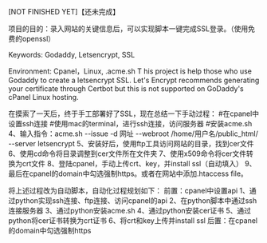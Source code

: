 [NOT FINISHED YET]【还未完成】

项目的目的：录入网站的关键信息后，可以实现脚本一键完成SSL登录。（使用免费的openssl）

Keywords: Godaddy, Letsencrypt, SSL

Environment: Cpanel，Linux, .acme.sh
T
his project is help those who use Godaddy to create a letsencrypt SSL. Let's Encrypt recommends generating your certificate through Certbot but this is not supported on GoDaddy's cPanel Linux hosting. 

在摸索了一天后，终于手工部署好了SSL，现在总结一下手动过程：
#在cpanel中设置ssh连接
#使用mac的terminal，进行ssh连接，访问服务器
#安装acme.sh
4、输入指令：acme.sh --issue -d 网址 --webroot /home/用户名/public_html/ --server letsencrypt
5、安装好后，使用ftp工具访问网站的目录，找到cer文件
6、使用cd命令将目录调整到cer文件所在文件夹
7、使用x509命令将cer文件转换为crt文件
8、登陆cpanel，手动上传crt、key，并install ssl（自动填入）
9、最后在cpanel的domain中勾选强制https。或者在网站中添加.htaccess file。

将上述过程改为自动脚本，自动化过程规划如下：
前置：cpanel中设置api
1、通过python实现ssh连接、ftp连接、访问cpanel的api
2、在python脚本中通过ssh连接服务器
3、通过python安装acme.sh
4、通过python安装cer证书
5、通过python将cer证书转换为crt证书
6、将crt和key上传并install ssl
后置：在cpanel的domain中勾选强制https
